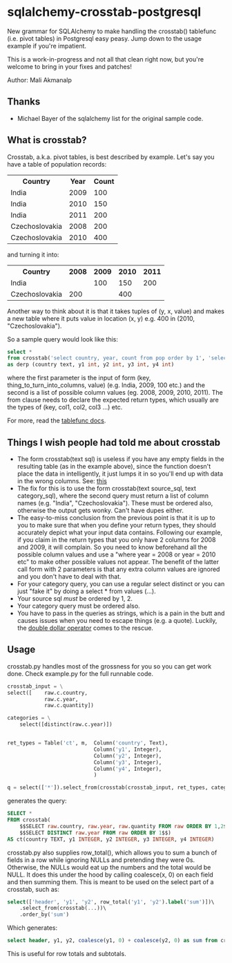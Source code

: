 sqlalchemy-crosstab-postgresql
==============================

New grammar for SQLAlchemy to make handling the crosstab() tablefunc
(i.e. pivot tables) in Postgresql easy peasy. Jump down to the usage
example if you're impatient.

This is a work-in-progress and not all that clean right now, but you're welcome
to bring in your fixes and patches!

Author: Mali Akmanalp

Thanks
------
* Michael Bayer of the sqlalchemy list for the original sample code.


What is crosstab?
-----------------

Crosstab, a.k.a. pivot tables, is best described by example. Let's say you have a table of population records:

<table>
    <tr>
        <th>Country</th>
        <th>Year</th>
        <th>Count</th>
    </tr>
    <tr>
        <td>India</td>
        <td>2009</td>
        <td>100</td>
    </tr>
    <tr>
        <td>India</td>
        <td>2010</td>
        <td>150</td>
    </tr>
    <tr>
        <td>India</td>
        <td>2011</td>
        <td>200</td>
    </tr>
    <tr>
        <td>Czechoslovakia</td>
        <td>2008</td>
        <td>200</td>
    </tr>
    <tr>
        <td>Czechoslovakia</td>
        <td>2010</td>
        <td>400</td>
    </tr>
</table>

and turning it into:

<table>
    <tr>
        <th>Country</th>
        <th>2008</th>
        <th>2009</th>
        <th>2010</th>
        <th>2011</th>
    </tr>
    <tr>
        <td>India</td>
        <td></td>
        <td>100</td>
        <td>150</td>
        <td>200</td>
    </tr>
    <tr>
        <td>Czechoslovakia</td>
        <td>200</td>
        <td></td>
        <td>400</td>
        <td></td>
    </tr>
</table>

Another way to think about it is that it takes tuples of (y, x, value) and
makes a new table where it puts value in location (x, y) e.g. 400 in (2010,
"Czechoslovakia").

So a sample query would look like this:

```sql
select *
from crosstab('select country, year, count from pop order by 1', 'select distinct year from pop order by 1')
as derp (country text, y1 int, y2 int, y3 int, y4 int)
```

where the first parameter is the input of form (key,
thing_to_turn_into_columns, value) (e.g. India, 2009, 100 etc.) and the second
is a list of possible column values (eg. 2008, 2009, 2010, 2011). The from
clause needs to declare the expected return types, which usually are the types
of (key, col1, col2, col3 ...) etc.

For more, read the [tablefunc docs](http://www.postgresql.org/docs/current/static/tablefunc.html).

Things I wish people had told me about crosstab
-----------------------------------------------
* The form crosstab(text sql) is useless if you have any empty fields in the
  resulting table (as in the example above), since the function doesn't place
  the data in intelligently, it just lumps it in so you'll end up with data in
  the wrong columns. See: [this](http://stackoverflow.com/questions/3002499/postgresql-crosstab-query#11751905)
* The fix for this is to use the form crosstab(text source_sql, text
  category_sql), where the second query must return a list of column names
  (e.g. "India", "Czechoslovakia"). These must be ordered also, otherwise the
  output gets wonky. Can't have dupes either.
* The easy-to-miss conclusion from the previous point is that it is up to you
  to make sure that when you define your return types, they should accurately
  depict what your input data contains. Following our example, if you claim in
  the return types that you only have 2 columns for 2008 and 2009, it will
  complain. So you need to know beforehand all the possible column values and
  use a "where year = 2008 or year = 2010 etc" to make other possible values
  not appear. The benefit of the latter call form with 2 parameters is that any
  extra column values are ignored and you don't have to deal with that.
* For your category query, you can use a regular select distinct or you can
  just "fake it" by doing a select * from values (...).
* Your source sql *must* be ordered by 1, 2.
* Your category query must be ordered also.
* You have to pass in the queries as strings, which is a pain in the butt and
  causes issues when you need to escape things (e.g. a quote). Luckily, the
  [double dollar operator](http://www.postgresql.org/docs/current/interactive/sql-syntax-lexical.html#SQL-SYNTAX-DOLLAR-QUOTING)
  comes to the rescue.

Usage
-----
crosstab.py handles most of the grossness for you so you can get work done. Check example.py for the full runnable code.

```python
crosstab_input = \
select([    raw.c.country,
            raw.c.year,
            raw.c.quantity])

categories = \
    select([distinct(raw.c.year)])


ret_types = Table('ct', m,  Column('country', Text),
                            Column('y1', Integer),
                            Column('y2', Integer),
                            Column('y3', Integer),
                            Column('y4', Integer),
                            )

q = select(['*']).select_from(crosstab(crosstab_input, ret_types, categories=categories))
```

generates the query:

```sql
SELECT * 
FROM crosstab(
    $$SELECT raw.country, raw.year, raw.quantity FROM raw ORDER BY 1,2$$,
    $$SELECT DISTINCT raw.year FROM raw ORDER BY 1$$)
AS ct(country TEXT, y1 INTEGER, y2 INTEGER, y3 INTEGER, y4 INTEGER)
```

crosstab.py also supplies row_total(), which allows you to sum a bunch of
fields in a row while ignoring NULLs and pretending they were 0s. Otherwise,
the NULLs would eat up the numbers and the total would be NULL. It does this
under the hood by calling coalesce(x, 0) on each field and then summing them.
This is meant to be used on the select part of a crosstab, such as:

```sql
select(['header', 'y1', 'y2', row_total('y1', 'y2').label('sum')])\
    .select_from(crosstab(...))\
    .order_by('sum')
```

Which generates:

```sql
select header, y1, y2, coalesce(y1, 0) + coalesce(y2, 0) as sum from crosstab(...) order by sum
```

This is useful for row totals and subtotals.
